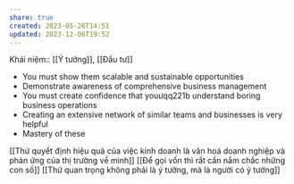 ```yaml
---
share: true
created: 2023-05-26T14:51
updated: 2023-12-06T19:52
---
```

Khái niệm:: [[Ý tưởng]], [[Đầu tư]]
- You must show them scalable and sustainable opportunities
- Demonstrate awareness of comprehensive business management
- You must create confidence that youưqq221b understand boring business operations
- Creating an extensive network of similar teams and businesses is very helpful
- Mastery of these

[[Thứ quyết định hiệu quả của việc kinh doanh là văn hoá doanh nghiệp và phản ứng của thị trường về mình]]
[[Để gọi vốn thì rất cần nắm chắc những con số]]
[[Thứ quan trọng không phải là ý tưởng, mà là người có ý tưởng]] 